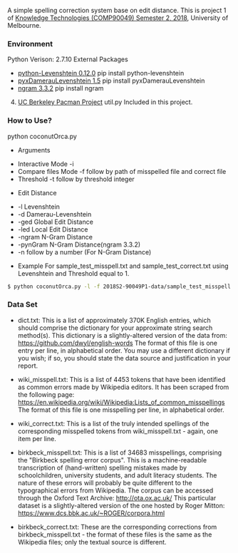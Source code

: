 A simple spelling correction system base on edit distance.
This is project 1 of [Knowledge Technologies (COMP90049) Semester 2, 2018](https://handbook.unimelb.edu.au/subjects/comp90049), University of Melbourne.

### Environment
Python Verison: 2.7.10
External Packages
* [python-Levenshtein 0.12.0](https://github.com/ztane/python-Levenshtein)
pip install python-levenshtein
* [pyxDamerauLevenshtein 1.5](https://github.com/gfairchild/pyxDamerauLevenshtein)
pip install pyxDamerauLevenshtein
* [ngram 3.3.2](https://github.com/gpoulter/python-ngram)
pip install ngram
4. [UC Berkeley Pacman Project](http://ai.berkeley.edu/search.html) util.py
Included in this project.

### How to Use?
python coconutOrca.py

* Arguments
- Interactive Mode
-i
- Compare files Mode
-f follow by path of misspelled file and correct file
- Threshold
  -t follow by threshold integer
* Edit Distance
- -l Levenshtein
- -d Damerau-Levenshtein
- -ged Global Edit Distance
- -led Local Edit Distance
- -ngram N-Gram Distance
- -pynGram N-Gram Distance(ngram 3.3.2)
- -n follow by a number (For N-Gram Distance)

* Example
For sample_test_misspell.txt and sample_test_correct.txt using Levenshtein and Threshold equal to 1.
```sh
$ python coconutOrca.py -l -f 2018S2-90049P1-data/sample_test_misspell.txt 2018S2-90049P1-data/sample_test_correct.txt -t 1
```

### Data Set
- dict.txt: This is a list of approximately 370K English entries, which should
  comprise the dictionary for your approximate string search method(s). This
  dictionary is a slightly-altered version of the data from:
  https://github.com/dwyl/english-words
  The format of this file is one entry per line, in alphabetical order.
  You may use a different dictionary if you wish; if so, you should state
  the data source and justification in your report.

- wiki_misspell.txt: This is a list of 4453 tokens that have been identified
  as common errors made by Wikipedia editors. It has been scraped from the
  following page:
  https://en.wikipedia.org/wiki/Wikipedia:Lists_of_common_misspellings
  The format of this file is one misspelling per line, in alphabetical
  order.
- wiki_correct.txt: This is a list of the truly intended spellings of the
  corresponding misspelled tokens from wiki_misspell.txt - again, one item
  per line.

- birkbeck_misspell.txt: This is a list of 34683 misspellings, comprising
  the "Birkbeck spelling error corpus". This is a machine-readable
  transcription of (hand-written) spelling mistakes made by schoolchildren,
  university students, and adult literacy students. The nature of these
  errors will probably be quite different to the typographical errors from
  Wikipedia.
  The corpus can be accessed through the Oxford Text Archive:
  http://ota.ox.ac.uk/
  This particular dataset is a slightly-altered version of the one hosted by
  Roger Mitton:
  https://www.dcs.bbk.ac.uk/~ROGER/corpora.html
- birkbeck_correct.txt: These are the corresponding corrections from
  birkbeck_misspell.txt - the format of these files is the same as the
  Wikipedia files; only the textual source is different.
